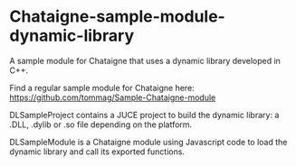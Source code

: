 # Chataigne-sample-module-dynamic-library
A sample module for Chataigne that uses a dynamic library developed in C++.

Find a regular sample module for Chataigne here: https://github.com/tommag/Sample-Chataigne-module

DLSampleProject contains a JUCE project to build the dynamic library: a .DLL, .dylib or .so file depending on the platform.

DLSampleModule is a Chataigne module using Javascript code to load the dynamic library and call its exported functions.
